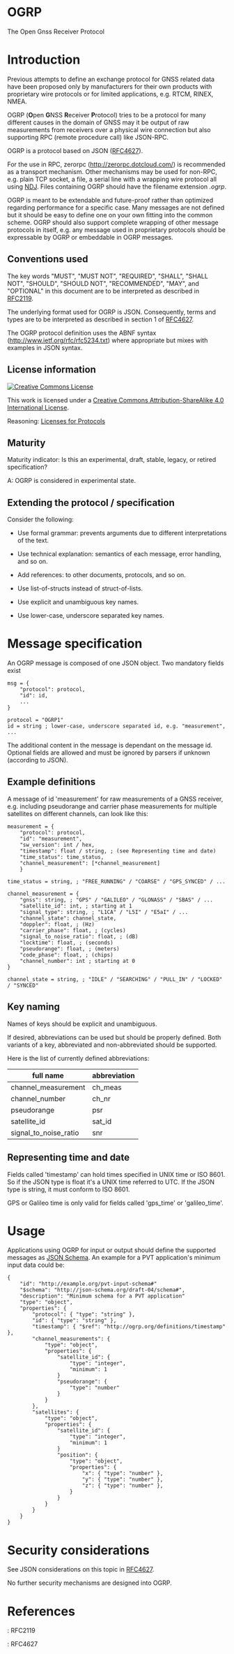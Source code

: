 OGRP
====

The Open Gnss Receiver Protocol

Introduction
============

Previous attempts to define an exchange protocol for GNSS related data
have been proposed only by manufacturers for their own products with
proprietary wire protocols or for limited applications, e.g. RTCM,
RINEX, NMEA.

OGRP (**O**pen **G**NSS **R**eceiver **P**rotocol) tries to be a
protocol for many different causes in the domain of GNSS may it be
output of raw measurements from receivers over a physical wire
connection but also supporting RPC (remote procedure call) like
JSON-RPC.

OGRP is a protocol based on JSON ([RFC4627]).

For the use in RPC, zerorpc (<http://zerorpc.dotcloud.com/>) is
recommended as a transport mechanism. Other mechanisms
may be used for non-RPC, e.g. plain TCP socket, a file, a serial line with a
wrapping wire protocol all using [NDJ](http://en.wikipedia.org/wiki/Line_Delimited_JSON).
Files containing OGRP should have the filename extension *.ogrp*.

OGRP is meant to be extendable and future-proof rather than optimized
regarding performance for a specific case. Many messages are not defined but
it should be easy to define one on your own fitting into the common scheme.
OGRP should also support complete wrapping of other message protocols in
itself, e.g. any message used in proprietary protocols should be expressable
by OGRP or embeddable in OGRP messages.

Conventions used
----------------

The key words "MUST", "MUST NOT", "REQUIRED", "SHALL", "SHALL NOT",
"SHOULD", "SHOULD NOT", "RECOMMENDED", "MAY", and "OPTIONAL" in this
document are to be interpreted as described in [RFC2119].

The underlying format used for OGRP is JSON. Consequently, terms and
types are to be interpreted as described in section 1 of [RFC4627].

The OGRP protocol definition uses the ABNF syntax
(<http://www.ietf.org/rfc/rfc5234.txt>)
where appropriate but mixes with examples in JSON syntax.

License information
-------------------

<a rel="license" href="http://creativecommons.org/licenses/by-sa/4.0/"><img alt="Creative Commons License" style="border-width:0" src="https://i.creativecommons.org/l/by-sa/4.0/80x15.png" /></a>

This work is licensed under a <a rel="license" href="http://creativecommons.org/licenses/by-sa/4.0/">Creative Commons Attribution-ShareAlike 4.0 International License</a>.

Reasoning: [Licenses for Protocols](http://hintjens.com/blog:41)

Maturity
--------

Maturity indicator: Is this an experimental, draft, stable, legacy, or
retired specification?

A: OGRP is considered in experimental state.

Extending the protocol / specification
--------------------------------------

Consider the following:

-   Use formal grammar: prevents arguments due to different
    interpretations of the text.

-   Use technical explanation: semantics of each message, error
    handling, and so on.

-   Add references: to other documents, protocols, and so on.

-   Use list-of-structs instead of struct-of-lists.

-   Use explicit and unambiguous key names.

-   Use lower-case, underscore separated key names.

Message specification
=====================

An OGRP message is composed of one JSON object. Two mandatory fields
exist

    msg = {
        "protocol": protocol,
        "id": id,
        ...
    }

    protocol = "OGRP1"
    id = string ; lower-case, underscore separated id, e.g. "measurement", ...

The additional content in the message is dependant on the message id.
Optional fields are allowed and must be ignored by parsers if unknown
(according to JSON).

Example definitions
-------------------

A message of id 'measurement' for raw measurements of a GNSS receiver,
e.g. including pseudorange and carrier phase measurements for multiple
satellites on different channels, can look like this:

    measurement = {
        "protocol": protocol,
        "id": "measurement",
        "sw_version": int / hex,
        "timestamp": float / string, ; (see Representing time and date)
        "time_status": time_status,
        "channel_measurement": [*channel_measurement]
        }

    time_status = string, ; "FREE_RUNNING" / "COARSE" / "GPS_SYNCED" / ...

    channel_measurement = {
        "gnss": string, ; "GPS" / "GALILEO" / "GLONASS" / "SBAS" / ...
        "satellite_id": int, ; starting at 1
        "signal_type": string, ; "L1CA" / "L5I" / "E5aI" / ...
        "channel_state": channel_state,
        "doppler": float, ; (Hz)
        "carrier_phase": float, ; (cycles)
        "signal_to_noise_ratio": float, ; (dB)
        "locktime": float, ; (seconds)
        "pseudorange": float, ; (meters)
        "code_phase": float, ; (chips)
        "channel_number": int ; starting at 0
    }

    channel_state = string, ; "IDLE" / "SEARCHING" / "PULL_IN" / "LOCKED" / "SYNCED"


Key naming
----------

Names of keys should be explicit and unambiguous.

If desired, abbreviations can be used but should be properly defined. Both
variants of a key, abbreviated and non-abbreviated should be supported.

Here is the list of currently defined abbreviations:

| full name             | abbreviation |
|-----------------------|--------------|
| channel_measurement   | ch_meas      |
| channel_number        | ch_nr        |
| pseudorange           | psr          |
| satellite_id          | sat_id       |
| signal_to_noise_ratio | snr          |


Representing time and date
--------------------------

Fields called 'timestamp' can hold times specified in UNIX time or ISO 8601. So if the JSON
type is float it's a UNIX time referred to UTC. If the JSON type is string, it must conform
to ISO 8601.

GPS or Galileo time is only valid for fields called 'gps_time' or 'galileo_time'.


Usage
=====

Applications using OGRP for input or output should define the supported messages as [JSON Schema](http://json-schema.org/).
An example for a PVT application's minimum input data could be:

    {
        "id": "http://example.org/pvt-input-schema#"
        "$schema": "http://json-schema.org/draft-04/schema#",
        "description": "Minimum schema for a PVT application"
        "type": "object",
        "properties": {
            "protocol": { "type": "string" },
            "id": { "type": "string" },
            "timestamp": { "$ref": "http://ogrp.org/definitions/timestamp" },
            "channel_measurements": {
                "type": "object",
                "properties": {
                    "satellite_id": {
                        "type": "integer",
                        "minimum": 1
                    }
                    "pseudorange": {
                        "type": "number"
                    }
                }
            },
            "satellites": {
                "type": "object",
                "properties": {
                    "satellite_id": {
                        "type": "integer",
                        "minimum": 1
                    }
                    "position": {
                        "type": "object",
                        "properties": {
                            "x": { "type": "number" },
                            "y": { "type": "number" },
                            "z": { "type": "number" },
                        }
                    }
                }
            }
        }
    }

Security considerations
=======================

See JSON considerations on this topic in [RFC4627].

No further security mechanisms are designed into OGRP.


References
==========

[RFC2119]: <http://www.ietf.org/rfc/rfc2119.txt>
: RFC2119

[RFC4627]: <http://www.ietf.org/rfc/rfc4627.txt>
: RFC4627

